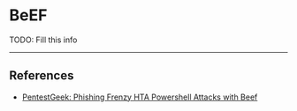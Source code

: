 # BeEF

TODO: Fill this info

---
## References

- [PentestGeek: Phishing Frenzy HTA Powershell Attacks with Beef](https://www.pentestgeek.com/phishing/phishing-frenzy-hta-powershell-attacks-with-beef)